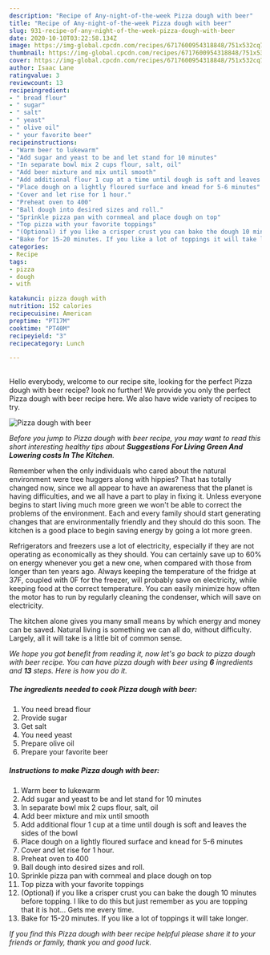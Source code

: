 ```yaml
---
description: "Recipe of Any-night-of-the-week Pizza dough with beer"
title: "Recipe of Any-night-of-the-week Pizza dough with beer"
slug: 931-recipe-of-any-night-of-the-week-pizza-dough-with-beer
date: 2020-10-10T03:22:58.134Z
image: https://img-global.cpcdn.com/recipes/6717600954318848/751x532cq70/pizza-dough-with-beer-recipe-main-photo.jpg
thumbnail: https://img-global.cpcdn.com/recipes/6717600954318848/751x532cq70/pizza-dough-with-beer-recipe-main-photo.jpg
cover: https://img-global.cpcdn.com/recipes/6717600954318848/751x532cq70/pizza-dough-with-beer-recipe-main-photo.jpg
author: Isaac Lane
ratingvalue: 3
reviewcount: 13
recipeingredient:
- " bread flour"
- " sugar"
- " salt"
- " yeast"
- " olive oil"
- " your favorite beer"
recipeinstructions:
- "Warm beer to lukewarm"
- "Add sugar and yeast to be and let stand for 10 minutes"
- "In separate bowl mix 2 cups flour, salt, oil"
- "Add beer mixture and mix until smooth"
- "Add additional flour 1 cup at a time until dough is soft and leaves the sides of the bowl"
- "Place dough on a lightly floured surface and knead for 5-6 minutes"
- "Cover and let rise for 1 hour."
- "Preheat oven to 400"
- "Ball dough into desired sizes and roll."
- "Sprinkle pizza pan with cornmeal and place dough on top"
- "Top pizza with your favorite toppings"
- "(Optional) if you like a crisper crust you can bake the dough 10 minutes before topping. I like to do this but just remember as you are topping that it is hot... Gets me every time."
- "Bake for 15-20 minutes. If you like a lot of toppings it will take longer."
categories:
- Recipe
tags:
- pizza
- dough
- with

katakunci: pizza dough with 
nutrition: 152 calories
recipecuisine: American
preptime: "PT17M"
cooktime: "PT40M"
recipeyield: "3"
recipecategory: Lunch

---
```

<br>
Hello everybody, welcome to our recipe site, looking for the perfect Pizza dough with beer recipe? look no further! We provide you only the perfect Pizza dough with beer recipe here. We also have wide variety of recipes to try.
<br>


![Pizza dough with beer](https://img-global.cpcdn.com/recipes/6717600954318848/751x532cq70/pizza-dough-with-beer-recipe-main-photo.jpg)

<i>Before you jump to Pizza dough with beer recipe, you may want to read this short interesting healthy tips about 
<strong>Suggestions For Living Green And Lowering costs In The Kitchen</strong>.</i>
</br>

Remember when the only individuals who cared about the natural environment were tree huggers along with hippies? That has totally changed now, since we all appear to have an awareness that the planet is having difficulties, and we all have a part to play in fixing it. Unless everyone begins to start living much more green we won't be able to correct the problems of the environment. Each and every family should start generating changes that are environmentally friendly and they should do this soon. The kitchen is a good place to begin saving energy by going a lot more green.

Refrigerators and freezers use a lot of electricity, especially if they are not operating as economically as they should. You can certainly save up to 60% on energy whenever you get a new one, when compared with those from longer than ten years ago. Always keeping the temperature of the fridge at 37F, coupled with 0F for the freezer, will probably save on electricity, while keeping food at the correct temperature. You can easily minimize how often the motor has to run by regularly cleaning the condenser, which will save on electricity.

The kitchen alone gives you many small means by which energy and money can be saved. Natural living is something we can all do, without difficulty. Largely, all it will take is a little bit of common sense.


<i>We hope you got benefit from reading it, now let's go back to pizza dough with beer recipe. You can have pizza dough with beer using <strong>6</strong> ingredients and <strong>13</strong> steps. Here is how you do it.
</i>

##### The ingredients needed to cook Pizza dough with beer:

1. You need  bread flour
1. Provide  sugar
1. Get  salt
1. You need  yeast
1. Prepare  olive oil
1. Prepare  your favorite beer


##### Instructions to make Pizza dough with beer:

1. Warm beer to lukewarm
1. Add sugar and yeast to be and let stand for 10 minutes
1. In separate bowl mix 2 cups flour, salt, oil
1. Add beer mixture and mix until smooth
1. Add additional flour 1 cup at a time until dough is soft and leaves the sides of the bowl
1. Place dough on a lightly floured surface and knead for 5-6 minutes
1. Cover and let rise for 1 hour.
1. Preheat oven to 400
1. Ball dough into desired sizes and roll.
1. Sprinkle pizza pan with cornmeal and place dough on top
1. Top pizza with your favorite toppings
1. (Optional) if you like a crisper crust you can bake the dough 10 minutes before topping. I like to do this but just remember as you are topping that it is hot... Gets me every time.
1. Bake for 15-20 minutes. If you like a lot of toppings it will take longer.


<i>If you find this Pizza dough with beer recipe helpful please share it to your friends or family, thank you and good luck.</i>

